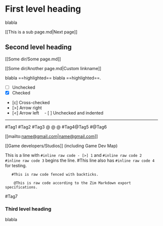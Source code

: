# First level heading

blabla

[[This is a sub page.md|Next page]]

## Second level heading

[[Some dir/Some page.md]]

[[Some dir/Another page.md|Custom linkname]]

blabla ==highlighted== blabla ==highlighted==.

- [ ] Unchecked
- [x] Checked
- [c] Cross-checked
- [>] Arrow right
- [<] Arrow left
&emsp;- [ ] Unchecked and indented

---

#Tag1 #Tag2 #Tag3
@ @
@
#Tag4@Tag5
#@Tag6

[[mailto:name@gmail.com|name@gmail.com]]

[[Game developers/Studios]] (including Game Dev Map)

This is a line with `#inline raw code - [>] 1` and `#inline raw code 2`
`#inline raw code 3` begins the line.
#This line also has `#inline raw code 4` for testing.

```
   #This is raw code fenced with backticks.
```

```
	@This is raw code according to the Zim Markdown export specifications.
```
#Tag7

### Third level heading

blabla

